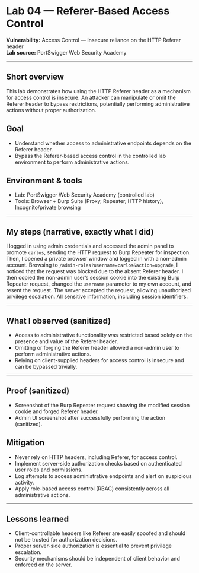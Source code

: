 # Lab 04 — Referer-Based Access Control

**Vulnerability:** Access Control — Insecure reliance on the HTTP Referer header  
**Lab source:** PortSwigger Web Security Academy  


---

## Short overview
This lab demonstrates how using the HTTP Referer header as a mechanism for access control is insecure. An attacker can manipulate or omit the Referer header to bypass restrictions, potentially performing administrative actions without proper authorization.

## Goal
- Understand whether access to administrative endpoints depends on the Referer header.  
- Bypass the Referer-based access control in the controlled lab environment to perform administrative actions.

## Environment & tools
- Lab: PortSwigger Web Security Academy (controlled lab)  
- Tools: Browser + Burp Suite (Proxy, Repeater, HTTP history), Incognito/private browsing

---

## My steps (narrative, exactly what I did)
I logged in using admin credentials and accessed the admin panel to promote `carlos`, sending the HTTP request to Burp Repeater for inspection. Then, I opened a private browser window and logged in with a non-admin account. Browsing to `/admin-roles?username=carlos&action=upgrade`, I noticed that the request was blocked due to the absent Referer header. I then copied the non-admin user’s session cookie into the existing Burp Repeater request, changed the `username` parameter to my own account, and resent the request. The server accepted the request, allowing unauthorized privilege escalation. All sensitive information, including session identifiers.

---

## What I observed (sanitized)
- Access to administrative functionality was restricted based solely on the presence and value of the Referer header.  
- Omitting or forging the Referer header allowed a non-admin user to perform administrative actions.  
- Relying on client-supplied headers for access control is insecure and can be bypassed trivially.

---

## Proof (sanitized)
- Screenshot of the Burp Repeater request showing the modified session cookie and forged Referer header.  
- Admin UI screenshot after successfully performing the action (sanitized).  



## Mitigation
- Never rely on HTTP headers, including Referer, for access control.  
- Implement server-side authorization checks based on authenticated user roles and permissions.  
- Log attempts to access administrative endpoints and alert on suspicious activity.  
- Apply role-based access control (RBAC) consistently across all administrative actions.

---

## Lessons learned
- Client-controllable headers like Referer are easily spoofed and should not be trusted for authorization decisions.  
- Proper server-side authorization is essential to prevent privilege escalation.  
- Security mechanisms should be independent of client behavior and enforced on the server.
